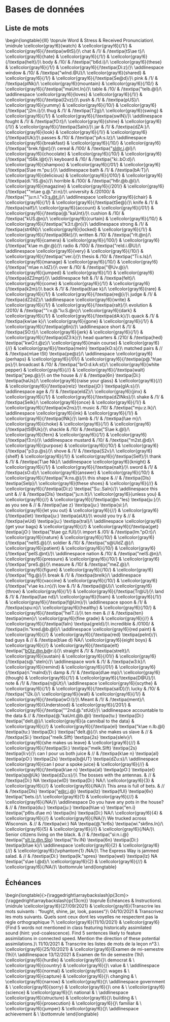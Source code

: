 
 
# Bases de données



##  Liste de mots 


\begin{longtable}{lll}
\toprule
Word & Stress & Received Pronunciation\\
\midrule
\cellcolor{gray!6}{watch} & \cellcolor{gray!6}{/1/} & \cellcolor{gray!6}{/\textipa{w6tS}/}\\
chat & /1/ & /\textipa{tS\ae t}/\\
\cellcolor{gray!6}{hate} & \cellcolor{gray!6}{/1/} & \cellcolor{gray!6}{/\textipa{heIt}/}\\
body & /10/ & /\textipa{"b6d.i}/\\
\cellcolor{gray!6}{these} & \cellcolor{gray!6}{/1/} & \cellcolor{gray!6}{/\textipa{Di:z}/}\\
\addlinespace
window & /10/ & /\textipa{"wInd.@U}/\\
\cellcolor{gray!6}{shared} & \cellcolor{gray!6}{/1/} & \cellcolor{gray!6}{/\textipa{Se@d}/}\\
pink & /1/ & /\textipa{pINk}/\\
\cellcolor{gray!6}{mountain} & \cellcolor{gray!6}{/10/} & \cellcolor{gray!6}{/\textipa{"maUnt.In}/}\\
table & /10/ & /\textipa{"teIb.@l}/\\
\addlinespace
\cellcolor{gray!6}{loves} & \cellcolor{gray!6}{/1/} & \cellcolor{gray!6}{/\textipa{l2vz}/}\\
push & /1/ & /\textipa{pUS}/\\
\cellcolor{gray!6}{yummy} & \cellcolor{gray!6}{/10/} & \cellcolor{gray!6}{/\textipa{"j2m.i}/}\\
thug & /1/ & /\textipa{T2g}/\\
\cellcolor{gray!6}{swing} & \cellcolor{gray!6}{/1/} & \cellcolor{gray!6}{/\textipa{swIN}/}\\
\addlinespace
fought & /1/ & /\textipa{fO:t}/\\
\cellcolor{gray!6}{shine} & \cellcolor{gray!6}{/1/} & \cellcolor{gray!6}{/\textipa{SaIn}/}\\
jar & /1/ & /\textipa{dZA:}/\\
\cellcolor{gray!6}{look} & \cellcolor{gray!6}{/1/} & \cellcolor{gray!6}{/\textipa{lUk}/}\\
passes & /10/ & /\textipa{"pA:s.Iz}/\\
\addlinespace
\cellcolor{gray!6}{breakfast} & \cellcolor{gray!6}{/10/} & \cellcolor{gray!6}{/\textipa{"brek.f@st}/}\\
cereal & /100/ & /\textipa{"sI@r.i.@l}/\\
\cellcolor{gray!6}{chocolate} & \cellcolor{gray!6}{/10/} & \cellcolor{gray!6}{/\textipa{"tS6k.l@t}/}\\
keyboard & /10/ & /\textipa{"ki:.bO:d}/\\
\cellcolor{gray!6}{shampoo} & \cellcolor{gray!6}{/01/} & \cellcolor{gray!6}{/\textipa{S\ae m."pu:}/}\\
\addlinespace
bath & /1/ & /\textipa{bA:T}/\\
\cellcolor{gray!6}{delicious} & \cellcolor{gray!6}{/010/} & \cellcolor{gray!6}{/\textipa{di."lIS.@s}/}\\
horrible & /100/ & /\textipa{"h6r.@b.@l}/\\
\cellcolor{gray!6}{magazine} & \cellcolor{gray!6}{/201/} & \cellcolor{gray!6}{/\textipa{""m\ae g.@."zi:n}/}\\
university & /20100/ & /\textipa{""ju:n.I."v3:s.@t.i}/\\
\addlinespace
\cellcolor{gray!6}{chair} & \cellcolor{gray!6}{/1/} & \cellcolor{gray!6}{/\textipa{tSe@}/}\\
knife & /1/ & /\textipa{naIf}/\\
\cellcolor{gray!6}{account} & \cellcolor{gray!6}{/01/} & \cellcolor{gray!6}{/\textipa{@."kaUnt}/}\\
cushion & /10/ & /\textipa{"kUS.@n}/\\
\cellcolor{gray!6}{curtain} & \cellcolor{gray!6}{/10/} & \cellcolor{gray!6}{/\textipa{"k3:t.@n}/}\\
\addlinespace
strong & /1/ & /\textipa{str6N}/\\
\cellcolor{gray!6}{locked} & \cellcolor{gray!6}{/1/} & \cellcolor{gray!6}{/\textipa{l6kt}/}\\
written & /10/ & /\textipa{"rIt.@n}/\\
\cellcolor{gray!6}{camera} & \cellcolor{gray!6}{/100/} & \cellcolor{gray!6}{/\textipa{"k\ae m.@r.@}/}\\
radio & /100/ & /\textipa{"reId.i.@U}/\\
\addlinespace
\cellcolor{gray!6}{very} & \cellcolor{gray!6}{/10/} & \cellcolor{gray!6}{/\textipa{"ver.i}/}\\
thesis & /10/ & /\textipa{"Ti:s.Is}/\\
\cellcolor{gray!6}{manage} & \cellcolor{gray!6}{/10/} & \cellcolor{gray!6}{/\textipa{"m\ae n.IdZ}/}\\
over & /10/ & /\textipa{"@Uv.@}/\\
\cellcolor{gray!6}{jumped} & \cellcolor{gray!6}{/1/} & \cellcolor{gray!6}{/\textipa{dZ2mpt}/}\\
\addlinespace
felt & /1/ & /\textipa{felt}/\\
\cellcolor{gray!6}{come} & \cellcolor{gray!6}{/1/} & \cellcolor{gray!6}{/\textipa{k2m}/}\\
back & /1/ & /\textipa{b\ae k}/\\
\cellcolor{gray!6}{rare} & \cellcolor{gray!6}{/1/} & \cellcolor{gray!6}{/\textipa{re@}/}\\
judge & /1/ & /\textipa{dZ2dZ}/\\
\addlinespace
\cellcolor{gray!6}{write} & \cellcolor{gray!6}{/1/} & \cellcolor{gray!6}{/\textipa{raIt}/}\\
evolution & /2010/ & /\textipa{""i:v.@."lu:S.@n}/\\
\cellcolor{gray!6}{dark} & \cellcolor{gray!6}{/1/} & \cellcolor{gray!6}{/\textipa{dA:k}/}\\
quack & /1/ & /\textipa{kw\ae k}/\\
\cellcolor{gray!6}{gone} & \cellcolor{gray!6}{/1/} & \cellcolor{gray!6}{/\textipa{g6n}/}\\
\addlinespace
short & /1/ & /\textipa{SO:t}/\\
\cellcolor{gray!6}{jerk} & \cellcolor{gray!6}{/1/} & \cellcolor{gray!6}{/\textipa{dZ3:k}/}\\
head quarters & /210/ & /\textipa{hed} \textipa{"kwO:t.@z}/\\
\cellcolor{gray!6}{main course} & \cellcolor{gray!6}{//} & \cellcolor{gray!6}{/\textipa{meIn} \textipa{kO:s}/}\\
matched pairs & // & /\textipa{m\ae tSt} \textipa{pe@z}/\\
\addlinespace
\cellcolor{gray!6}{perhaps} & \cellcolor{gray!6}{/01/} & \cellcolor{gray!6}{/\textipa{p@."h\ae ps}/}\\
broadcast & /10/ & /\textipa{"brO:d.kA:st}/\\
\cellcolor{gray!6}{white pepper} & \cellcolor{gray!6}{//} & \cellcolor{gray!6}{/\textipa{waIt} \textipa{"pep.@}/}\\
on the house & // & /\textipa{6n} \textipa{Di:} \textipa{haUs}/\\
\cellcolor{gray!6}{raise your glass} & \cellcolor{gray!6}{//} & \cellcolor{gray!6}{/\textipa{reIz} \textipa{jO:} \textipa{glA:s}/}\\
\addlinespace
age & /1/ & /\textipa{eIdZ}/\\
\cellcolor{gray!6}{jinx} & \cellcolor{gray!6}{/1/} & \cellcolor{gray!6}{/\textipa{dZINks}/}\\
shake & /1/ & /\textipa{SeIk}/\\
\cellcolor{gray!6}{once} & \cellcolor{gray!6}{/1/} & \cellcolor{gray!6}{/\textipa{w2ns}/}\\
music & /10/ & /\textipa{"mju:z.Ik}/\\
\addlinespace
\cellcolor{gray!6}{ink} & \cellcolor{gray!6}{/1/} & \cellcolor{gray!6}{/\textipa{INk}/}\\
lamb & /1/ & /\textipa{l\ae m}/\\
\cellcolor{gray!6}{choke} & \cellcolor{gray!6}{/1/} & \cellcolor{gray!6}{/\textipa{tS@Uk}/}\\
shackle & /10/ & /\textipa{"S\ae k.@l}/\\
\cellcolor{gray!6}{fern} & \cellcolor{gray!6}{/1/} & \cellcolor{gray!6}{/\textipa{f3:n}/}\\
\addlinespace
mustard & /10/ & /\textipa{"m2st.@d}/\\
\cellcolor{gray!6}{purpose} & \cellcolor{gray!6}{/10/} & \cellcolor{gray!6}{/\textipa{"p3:p.@s}/}\\
shove & /1/ & /\textipa{S2v}/\\
\cellcolor{gray!6}{shelf} & \cellcolor{gray!6}{/1/} & \cellcolor{gray!6}{/\textipa{Self}/}\\
thank & /1/ & /\textipa{T\ae Nk}/\\
\addlinespace
\cellcolor{gray!6}{knight} & \cellcolor{gray!6}{/1/} & \cellcolor{gray!6}{/\textipa{naIt}/}\\
sword & /1/ & /\textipa{sO:d}/\\
\cellcolor{gray!6}{answer} & \cellcolor{gray!6}{/10/} & \cellcolor{gray!6}{/\textipa{"A:ns.@}/}\\
this shape & // & /\textipa{DIs} \textipa{SeIp}/\\
\cellcolor{gray!6}{these shoes} & \cellcolor{gray!6}{//} & \cellcolor{gray!6}{/\textipa{Di:z} \textipa{"Su:.SaIn}/}\\
\addlinespace
this unit & // & /\textipa{DIs} \textipa{"ju:n.It}/\\
\cellcolor{gray!6}{unless you} & \cellcolor{gray!6}{//} & \cellcolor{gray!6}{/\textipa{@n."les} \textipa{ju:}/}\\
as you see & // & /\textipa{\ae z} \textipa{ju:} \textipa{si:}/\\
\cellcolor{gray!6}{let you out} & \cellcolor{gray!6}{//} & \cellcolor{gray!6}{/\textipa{let} \textipa{ju:} \textipa{aUt}/}\\
would you try & // & /\textipa{wUd} \textipa{ju:} \textipa{traI}/\\
\addlinespace
\cellcolor{gray!6}{get your bags} & \cellcolor{gray!6}{//} & \cellcolor{gray!6}{/\textipa{get} \textipa{jO:} \textipa{"b\ae gz.fUl}/}\\
import & /01/ & /\textipa{Im."pO:t}/\\
\cellcolor{gray!6}{nature} & \cellcolor{gray!6}{/10/} & \cellcolor{gray!6}{/\textipa{"neItS.@}/}\\
soldier & /10/ & /\textipa{"s@UldZ.@}/\\
\cellcolor{gray!6}{patient} & \cellcolor{gray!6}{/10/} & \cellcolor{gray!6}{/\textipa{"peIS.@nt}/}\\
\addlinespace
nation & /10/ & /\textipa{"neIS.@n}/\\
\cellcolor{gray!6}{pressure} & \cellcolor{gray!6}{/10/} & \cellcolor{gray!6}{/\textipa{"preS.@}/}\\
measure & /10/ & /\textipa{"meZ.@}/\\
\cellcolor{gray!6}{figure} & \cellcolor{gray!6}{/10/} & \cellcolor{gray!6}{/\textipa{"fIg.@}/}\\
break & /1/ & /\textipa{breIk}/\\
\addlinespace
\cellcolor{gray!6}{vaccine} & \cellcolor{gray!6}{/10/} & \cellcolor{gray!6}{/\textipa{"v\ae ks.i:n}/}\\
low & /1/ & /\textipa{l@U}/\\
\cellcolor{gray!6}{throw} & \cellcolor{gray!6}{/1/} & \cellcolor{gray!6}{/\textipa{Tr@U}/}\\
land & /1/ & /\textipa{l\ae nd}/\\
\cellcolor{gray!6}{foam} & \cellcolor{gray!6}{/1/} & \cellcolor{gray!6}{/\textipa{f@Um}/}\\
\addlinespace
spoon & /1/ & /\textipa{spu:n}/\\
\cellcolor{gray!6}{healthy} & \cellcolor{gray!6}{/10/} & \cellcolor{gray!6}{/\textipa{"helT.i}/}\\
ten men & // & /\textipa{ten} \textipa{men}/\\
\cellcolor{gray!6}{fine grade} & \cellcolor{gray!6}{//} & \cellcolor{gray!6}{/\textipa{faIn} \textipa{greId}/}\\
incredible & /0100/ & /\textipa{In."kred.@b.@l}/\\
\addlinespace
\cellcolor{gray!6}{red paint} & \cellcolor{gray!6}{//} & \cellcolor{gray!6}{/\textipa{red} \textipa{peInt}/}\\
bad guys & // & /\textipa{b\ae d} NA/\\
\cellcolor{gray!6}{eight boys} & \cellcolor{gray!6}{//} & \cellcolor{gray!6}{/\textipa{eIt} \textipa{"bOIz.@n.b@r.i}/}\\
straight & /1/ & /\textipa{streIt}/\\
\cellcolor{gray!6}{sustain} & \cellcolor{gray!6}{/01/} & \cellcolor{gray!6}{/\textipa{s@."steIn}/}\\
\addlinespace
work & /1/ & /\textipa{w3:k}/\\
\cellcolor{gray!6}{remind} & \cellcolor{gray!6}{/01/} & \cellcolor{gray!6}{/\textipa{ri."maInd}/}\\
damp & /1/ & /\textipa{d\ae mp}/\\
\cellcolor{gray!6}{though} & \cellcolor{gray!6}{/1/} & \cellcolor{gray!6}{/\textipa{D@U}/}\\
note & /1/ & /\textipa{n@Ut}/\\
\addlinespace
\cellcolor{gray!6}{scythe} & \cellcolor{gray!6}{/1/} & \cellcolor{gray!6}{/\textipa{saID}/}\\
lucky & /10/ & /\textipa{"l2k.i}/\\
\cellcolor{gray!6}{wall} & \cellcolor{gray!6}{/1/} & \cellcolor{gray!6}{/\textipa{wO:l}/}\\
Meant & /1/ & /\textipa{ment}/\\
\cellcolor{gray!6}{Understood} & \cellcolor{gray!6}{/201/} & \cellcolor{gray!6}{/\textipa{""2nd.@."stUd}/}\\
\addlinespace
accountable to the data & // & /\textipa{@."kaUnt.@b.@l} \textipa{tu:} \textipa{Di:} \textipa{"deIt.@}/\\
\cellcolor{gray!6}{a cannibal to the data} & \cellcolor{gray!6}{//} & \cellcolor{gray!6}{/\textipa{eI} \textipa{"k\ae n.Ib.@l} \textipa{tu:} \textipa{Di:} \textipa{"deIt.@}/}\\
she makes us slave & // & /\textipa{Si:} \textipa{"meIk.SIft} \textipa{2s} \textipa{sleIv}/\\
\cellcolor{gray!6}{she makes us leave} & \cellcolor{gray!6}{//} & \cellcolor{gray!6}{/\textipa{Si:} \textipa{"meIk.SIft} \textipa{2s} \textipa{li:v}/}\\
can I pour us both juice & // & /\textipa{k\ae n} \textipa{aI} \textipa{pO:} \textipa{2s} \textipa{b@UT} \textipa{dZu:s}/\\
\addlinespace
\cellcolor{gray!6}{can I pour a spoke juice} & \cellcolor{gray!6}{//} & \cellcolor{gray!6}{/\textipa{k\ae n} \textipa{aI} \textipa{pO:} \textipa{eI} \textipa{sp@Uk} \textipa{dZu:s}/}\\
The bosses with the antennas. & // & /\textipa{Di:} NA \textipa{wID} \textipa{Di:} NA/\\
\cellcolor{gray!6}{3} & \cellcolor{gray!6}{//} & \cellcolor{gray!6}{/NA/}\\
This area is full of bets. & // & /\textipa{DIs} \textipa{"e@r.i.@} \textipa{Iz} \textipa{fUl} \textipa{6v} \textipa{"bets.i}/\\
\cellcolor{gray!6}{1} & \cellcolor{gray!6}{//} & \cellcolor{gray!6}{/NA/}\\
\addlinespace
Do you have any pots in the house? & // & /\textipa{du:} \textipa{ju:} \textipa{h\ae v} \textipa{"en.i} \textipa{"p6ts.d\ae m} \textipa{In} \textipa{Di:} NA/\\
\cellcolor{gray!6}{4} & \cellcolor{gray!6}{//} & \cellcolor{gray!6}{/NA/}\\
We trucked across Wisconsin. & // & /\textipa{wi:} NA \textipa{@."kr6s} \textipa{wi."sk6ns.In}/\\
\cellcolor{gray!6}{5} & \cellcolor{gray!6}{//} & \cellcolor{gray!6}{/NA/}\\
Senior citizens living on the black. & // & /\textipa{"si:n.i.@} \textipa{"sIt.Iz.@n.SIp} \textipa{"lIv.IN} \textipa{6n} \textipa{Di:} \textipa{bl\ae k}/\\
\addlinespace
\cellcolor{gray!6}{2} & \cellcolor{gray!6}{//} & \cellcolor{gray!6}{\vphantom{1} /NA/}\\
The Express Way is jammed salad. & // & /\textipa{Di:} \textipa{Ik."spres} \textipa{weI} \textipa{Iz} NA \textipa{"s\ae l.@d}/\\
\cellcolor{gray!6}{2} & \cellcolor{gray!6}{//} & \cellcolor{gray!6}{/NA/}\\
\bottomrule
\end{longtable}



##  Échéances 


\begin{longtable}{>{\raggedright\arraybackslash}p{3cm}>{\raggedright\arraybackslash}p{13cm}}
\toprule
Échéances & Instructions\\
\midrule
\cellcolor{gray!6}{27/09/2021} & \cellcolor{gray!6}{Transcrire les mots suivants : “fought, shine, jar, look, passes“}\\
04/10/2021 & Transcrivez les mots suivants. Quels sont ceux dont les voyelles ne respectent pas la règle orthographique ?\\
\cellcolor{gray!6}{11/10/2021} & \cellcolor{gray!6}{Find 5 words not mentioned in class featuring historically assimilated sound (hint: yod-coalescence). Find 5 sentences likely to feature assimilations in connected speed. Mention the direction of these potential assimilations.}\\
11/10/2021 & Transcrire les listes de mots de la leçon n°3.\\
\cellcolor{gray!6}{25/10/2021} & \cellcolor{gray!6}{Examen de mi-semestre (1h)}\\
\addlinespace
13/12/2021 & Examen de fin de semestre (1h)\\
\cellcolor{gray!6}{hurdle} & \cellcolor{gray!6}{}\\
democrat & \\
\cellcolor{gray!6}{country} & \cellcolor{gray!6}{}\\
value & \\
\addlinespace
\cellcolor{gray!6}{normal} & \cellcolor{gray!6}{}\\
wages & \\
\cellcolor{gray!6}{capture} & \cellcolor{gray!6}{}\\
changing & \\
\cellcolor{gray!6}{narrow} & \cellcolor{gray!6}{}\\
\addlinespace
government & \\
\cellcolor{gray!6}{sorry} & \cellcolor{gray!6}{}\\
one & \\
\cellcolor{gray!6}{science} & \cellcolor{gray!6}{}\\
national & \\
\addlinespace
\cellcolor{gray!6}{structure} & \cellcolor{gray!6}{}\\
building & \\
\cellcolor{gray!6}{prosecution} & \cellcolor{gray!6}{}\\
familiar & \\
\cellcolor{gray!6}{jumper} & \cellcolor{gray!6}{}\\
\addlinespace
achievement & \\
\bottomrule
\end{longtable}




